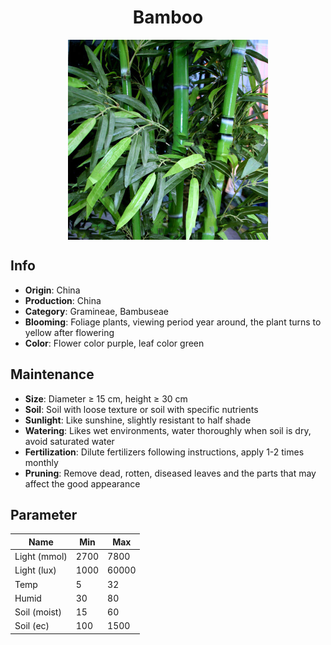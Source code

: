 <h1 align='center'>Bamboo</h1>
<p align="center">
    <img 
        align='center'
        width='320'
        src="../images/bamboo.png" 
        alt='Bamboo' />
</p>

## Info

 - **Origin**: China
 - **Production**: China
 - **Category**: Gramineae, Bambuseae
 - **Blooming**: Foliage plants, viewing period year around, the plant turns to yellow after flowering
 - **Color**: Flower color purple, leaf color green

## Maintenance

 - **Size**: Diameter ≥ 15 cm, height ≥ 30 cm
 - **Soil**: Soil with loose texture or soil with specific nutrients
 - **Sunlight**: Like sunshine, slightly resistant to half shade
 - **Watering**: Likes wet environments, water thoroughly when soil is dry, avoid saturated water
 - **Fertilization**: Dilute fertilizers following instructions, apply 1-2 times monthly
 - **Pruning**: Remove dead, rotten, diseased leaves and the parts that may affect the good appearance

## Parameter

| Name         | Min  | Max   |
|--------------|------|-------|
| Light (mmol) | 2700 | 7800  |
| Light (lux)  | 1000 | 60000 |
| Temp         | 5    | 32    |
| Humid        | 30   | 80    |
| Soil (moist) | 15   | 60    |
| Soil (ec)    | 100  | 1500  |